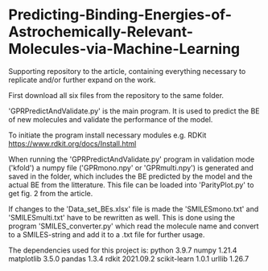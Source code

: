 # Predicting-Binding-Energies-of-Astrochemically-Relevant-Molecules-via-Machine-Learning
Supporting repository to the article, containing everything necessary to replicate and/or further expand on the work.

First download all six files from the repository to the same folder. 

'GPRPredictAndValidate.py' is the main program. It is used to predict the BE of new molecules and validate the performance of the model.

To initiate the program install necessary modules e.g. RDKit https://www.rdkit.org/docs/Install.html 

When running the 'GPRPredictAndValidate.py' program in validation mode ('kfold') a numpy file ('GPRmono.npy' or 'GPRmulti.npy') is generated and saved in the folder, which includes the BE predicted by the model and the actual BE from the litterature. This file can be loaded into 'ParityPlot.py' to get fig. 2 from the article.

If changes to the 'Data_set_BEs.xlsx' file is made the 'SMILESmono.txt' and 'SMILESmulti.txt' have to be rewritten as well. This is done using the program 'SMILES_converter.py' which read the molecule name and convert to a SMILES-string and add it to a .txt file for further usage.

The dependencies used for this project is:
python       3.9.7
numpy        1.21.4
matplotlib   3.5.0
pandas       1.3.4
rdkit        2021.09.2
scikit-learn 1.0.1
urllib       1.26.7
